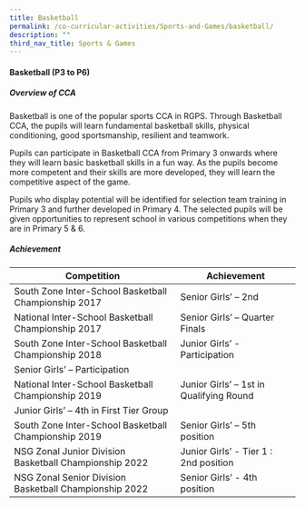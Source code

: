 ```yaml
---
title: Basketball
permalink: /co-curricular-activities/Sports-and-Games/basketball/
description: ""
third_nav_title: Sports & Games
---
```

#### **Basketball  (P3 to P6)**

##### **Overview of CCA**
Basketball is one of the popular sports CCA in RGPS. Through Basketball CCA, the pupils will learn fundamental basketball skills, physical conditioning, good sportsmanship, resilient and teamwork. 

Pupils can participate in Basketball CCA from Primary 3 onwards where they will learn basic basketball skills in a fun way. As the pupils become more competent and their skills are more developed, they will learn the competitive aspect of the game.

Pupils who display potential will be identified for selection team training in Primary 3 and further developed in Primary 4. The selected pupils will be given opportunities to represent school in various competitions when they are in Primary 5 & 6.



##### **Achievement**

|Competition|	Achievement|
|-------------|--------------|
|South Zone Inter-School Basketball Championship 2017|Senior Girls’ – 2nd |  
|National Inter-School Basketball Championship 2017	|Senior Girls’ – Quarter Finals|
|South Zone Inter-School Basketball Championship 2018|	Junior Girls’ - Participation<br>
Senior Girls’ – Participation|
|National Inter-School Basketball Championship 2019|	Junior Girls’ – 1st in Qualifying Round<br>
Junior Girls’ – 4th in First Tier Group|
|South Zone Inter-School Basketball Championship 2019|	Senior Girls’ – 5th position|
|NSG Zonal Junior Division Basketball Championship 2022|	Junior Girls’ - Tier 1 :  2nd position|
|NSG Zonal Senior Division Basketball Championship 2022|	Senior Girls’ - 4th position|